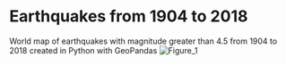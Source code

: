 # Earthquakes from 1904 to 2018
World map of earthquakes with magnitude greater than 4.5 from 1904 to 2018 created in Python with GeoPandas
![Figure_1](https://user-images.githubusercontent.com/6577216/124796932-5faa9e80-df5a-11eb-8944-d7eddfb16ab2.png)
